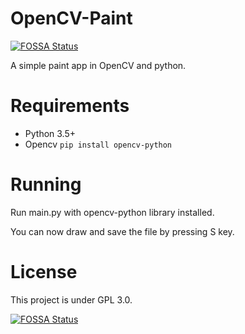 # OpenCV-Paint
[![FOSSA Status](https://app.fossa.com/api/projects/git%2Bgithub.com%2Fparthbyt%2FOpenCV-Paint.svg?type=shield)](https://app.fossa.com/projects/git%2Bgithub.com%2Fparthbyt%2FOpenCV-Paint?ref=badge_shield)

A simple paint app in OpenCV and python.

# Requirements
- Python 3.5+
- Opencv ```pip install opencv-python```

# Running

Run main.py with opencv-python library installed.

You can now draw and save the file by pressing S key.

# License

This project is under GPL 3.0.


[![FOSSA Status](https://app.fossa.com/api/projects/git%2Bgithub.com%2Fparthbyt%2FOpenCV-Paint.svg?type=large)](https://app.fossa.com/projects/git%2Bgithub.com%2Fparthbyt%2FOpenCV-Paint?ref=badge_large)